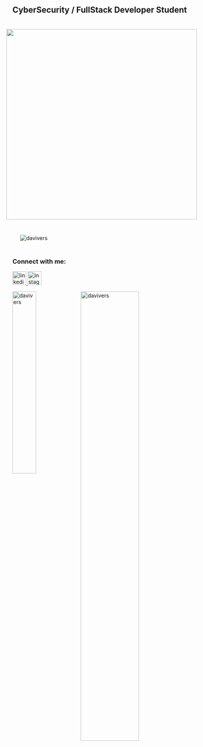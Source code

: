 <h2 align="left">CyberSecurity / FullStack Developer Student</h2>
<img align="right" height="500em" style="margin: 20px" src="https://raw.githubusercontent.com/gist/davivers/73b5f3a84e7251631b3760555d6e79e0/raw/ca79b500a007038db6d3bda6865e6455332c6e70/prof.svg"/>
<p align="left"> 
<img src="https://komarev.com/ghpvc/?username=davivers&label=Profile%20views&color=B026FF&style=flat" style="margin: 20px" alt="davivers"/> </p>
<h3 align="left">Connect with me:</h3>
<p align="left">
<div align="left">
  <a href="https://www.linkedin.com/in/david-a-42a652212/" target="_blank">
   <img src="https://raw.githubusercontent.com/maurodesouza/profile-readme-generator/master/src/assets/icons/social/linkedin/default.svg" width="36" height="36"         alt="linkedin logo"  />
  <a href="https://www.instagram.com/meg_1d0" target="_blank">
    <img src="https://raw.githubusercontent.com/maurodesouza/profile-readme-generator/master/src/assets/icons/social/instagram/default.svg" width="36" height="36" alt="instagram logo"  />
</div>
<p><img align="left" style="margin-bottom: 2px" src="https://github-readme-stats.vercel.app/api/top-langs?username=davivers&show_icons=true&locale=en&layout=compact&theme=tokyonight" alt="davivers" width="35%"/></p>
<p><img align="left" src="https://github-readme-stats.vercel.app/api?username=davivers&show_icons=true&locale=en&theme=tokyonight" alt="davivers" width="55%" /></p>
